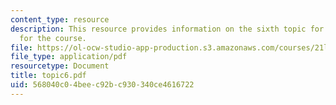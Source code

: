 ```yaml
---
content_type: resource
description: This resource provides information on the sixth topic for discussion
  for the course.
file: https://ol-ocw-studio-app-production.s3.amazonaws.com/courses/21l-004-major-poets-fall-2001/568040c04beec92bc930340ce4616722_topic6.pdf
file_type: application/pdf
resourcetype: Document
title: topic6.pdf
uid: 568040c0-4bee-c92b-c930-340ce4616722
---
```

